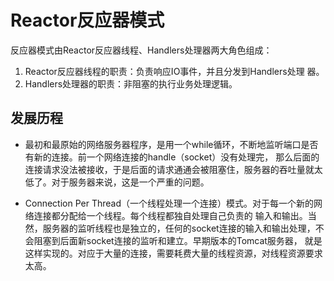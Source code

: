 # Reactor反应器模式
反应器模式由Reactor反应器线程、Handlers处理器两大角色组成：
1. Reactor反应器线程的职责：负责响应IO事件，并且分发到Handlers处理
器。
2. Handlers处理器的职责：非阻塞的执行业务处理逻辑。

## 发展历程
* 最初和最原始的网络服务器程序，是用一个while循环，不断地监听端口是否有新的连接。前一个网络连接的handle（socket）没有处理完，
那么后面的连接请求没法被接收，于是后面的请求通通会被阻塞住，服务器的吞吐量就太低了。对于服务器来说，这是一个严重的问题。

* Connection Per  Thread（一个线程处理一个连接）模式。对于每一个新的网络连接都分配给一个线程。每个线程都独自处理自己负责的
输入和输出。当然，服务器的监听线程也是独立的，任何的socket连接的输入和输出处理，不会阻塞到后面新socket连接的监听和建立。早期版本的Tomcat服务器，
就是这样实现的。对应于大量的连接，需要耗费大量的线程资源，对线程资源要求太高。